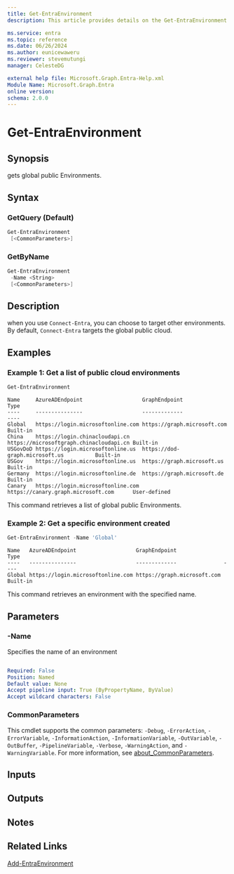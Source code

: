 ```yaml
---
title: Get-EntraEnvironment
description: This article provides details on the Get-EntraEnvironment command.

ms.service: entra
ms.topic: reference
ms.date: 06/26/2024
ms.author: eunicewaweru
ms.reviewer: stevemutungi
manager: CelesteDG

external help file: Microsoft.Graph.Entra-Help.xml
Module Name: Microsoft.Graph.Entra
online version:
schema: 2.0.0
---
```


# Get-EntraEnvironment

## Synopsis

gets global public Environments.

## Syntax

### GetQuery (Default)

```powershell
Get-EntraEnvironment 
 [<CommonParameters>]
```

### GetByName

```powershell
Get-EntraEnvironment 
 -Name <String> 
 [<CommonParameters>]
```

## Description

when you use `Connect-Entra`, you can choose to target other environments. By default, `Connect-Entra` targets the global public cloud.

## Examples

### Example 1: Get a list of public cloud environments

```powershell
Get-EntraEnvironment
```

```Output
Name     AzureADEndpoint                   GraphEndpoint                           Type
----     ---------------                   -------------                           ----
Global   https://login.microsoftonline.com https://graph.microsoft.com             Built-in
China    https://login.chinacloudapi.cn    https://microsoftgraph.chinacloudapi.cn Built-in
USGovDoD https://login.microsoftonline.us  https://dod-graph.microsoft.us          Built-in
USGov    https://login.microsoftonline.us  https://graph.microsoft.us              Built-in
Germany  https://login.microsoftonline.de  https://graph.microsoft.de              Built-in
Canary   https://login.microsoftonline.com https://canary.graph.microsoft.com      User-defined
```

This command retrieves a list of global public Environments.

### Example 2: Get a specific environment created

```powershell
Get-EntraEnvironment -Name 'Global'
```

```Output
Name   AzureADEndpoint                   GraphEndpoint               Type
----   ---------------                   -------------               ----
Global https://login.microsoftonline.com https://graph.microsoft.com Built-in
```

This command retrieves an environment with the specified name.

## Parameters

### -Name

Specifies the name of an environment

```yaml

Required: False
Position: Named
Default value: None
Accept pipeline input: True (ByPropertyName, ByValue)
Accept wildcard characters: False
```

### CommonParameters

This cmdlet supports the common parameters: `-Debug`, `-ErrorAction`, `-ErrorVariable`, `-InformationAction`, `-InformationVariable`, `-OutVariable`, `-OutBuffer`, `-PipelineVariable`, `-Verbose`, `-WarningAction`, and `-WarningVariable`. For more information, see [about_CommonParameters](https://go.microsoft.com/fwlink/?LinkID=113216).

## Inputs

## Outputs

## Notes

## Related Links

[Add-EntraEnvironment](Add-EntraEnvironment.md)
